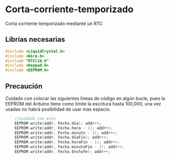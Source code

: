 # Corta-corriente-temporizado
Corta corriente temporizado mediante un RTC

## Librías necesarias
```c
#include <LiquidCrystal.h>
#include <Wire.h>
#include "RTClib.h"
#include <Keypad.h>
#include <EEPROM.h>
```
## Precaución
Cuidado con colocar las siguientes lineas de código en algún bucle, pues la EEPROM del Arduino tiene como limite la escritura hasta 100,000, una vez usadas no habrá posibilidad de usar más espacio.

```c
    //Cuidado con esto
    EEPROM.write(addr, Fecha.dia); addr++;              
    EEPROM.write(addr, Fecha.hora - 1); addr++;     
    EEPROM.write(addr, Fecha.minuto - 1); addr++;
    EEPROM.write(addr, Fecha.diaFin); addr++;
    EEPROM.write(addr, Fecha.horaFin - 1); addr++;
    EEPROM.write(addr, Fecha.minutoFin - 1); addr++;
    EEPROM.write(addr, Fecha.Enchufe); addr++;        
```
